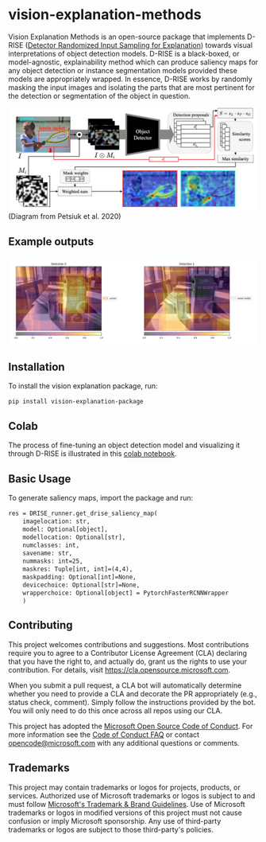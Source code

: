 # vision-explanation-methods 

Vision Explanation Methods is an open-source package that implements D-RISE ([Detector Randomized Input Sampling for Explanation](https://arxiv.org/abs/2006.03204)) towards visual interpretations of object detection models.
D-RISE is a black-boxed, or model-agnostic, explainability method which can produce saliency maps for any object detection or instance segmentation models provided these models are appropriately wrapped. In essence, D-RISE works by randomly masking the input images and isolating the parts that are most pertinent for the detection or segmentation of the object in question.  

![drise diagram](python/vision_explanation_methods/images/drisediagram.png)
(Diagram from Petsiuk et al. 2020)


## Example outputs

![example output](python/vision_explanation_methods/images/outputmaps2.png)

## Installation

To install the vision explanation package, run:
```
pip install vision-explanation-package
```

## Colab

The process of fine-tuning an object detection model and visualizing it through D-RISE is illustrated in this [colab notebook](https://colab.research.google.com/drive/1RRJytXf-yBlD_KSOQ0k3TpHItgs56I5q?usp=sharing).

## Basic Usage

To generate saliency maps, import the package and run:
```
res = DRISE_runner.get_drise_saliency_map(
    imagelocation: str,
    model: Optional[object],
    modellocation: Optional[str],
    numclasses: int,
    savename: str,
    nummasks: int=25,
    maskres: Tuple[int, int]=(4,4),
    maskpadding: Optional[int]=None,
    devicechoice: Optional[str]=None,
    wrapperchoice: Optional[object] = PytorchFasterRCNNWrapper
    )
```

## Contributing

This project welcomes contributions and suggestions.  Most contributions require you to agree to a
Contributor License Agreement (CLA) declaring that you have the right to, and actually do, grant us
the rights to use your contribution. For details, visit https://cla.opensource.microsoft.com.

When you submit a pull request, a CLA bot will automatically determine whether you need to provide
a CLA and decorate the PR appropriately (e.g., status check, comment). Simply follow the instructions
provided by the bot. You will only need to do this once across all repos using our CLA.

This project has adopted the [Microsoft Open Source Code of Conduct](https://opensource.microsoft.com/codeofconduct/).
For more information see the [Code of Conduct FAQ](https://opensource.microsoft.com/codeofconduct/faq/) or
contact [opencode@microsoft.com](mailto:opencode@microsoft.com) with any additional questions or comments.

## Trademarks

This project may contain trademarks or logos for projects, products, or services. Authorized use of Microsoft 
trademarks or logos is subject to and must follow 
[Microsoft's Trademark & Brand Guidelines](https://www.microsoft.com/en-us/legal/intellectualproperty/trademarks/usage/general).
Use of Microsoft trademarks or logos in modified versions of this project must not cause confusion or imply Microsoft sponsorship.
Any use of third-party trademarks or logos are subject to those third-party's policies.
